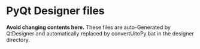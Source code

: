 # PyQt Designer files

**Avoid changing contents here.** These files are auto-Generated by QtDesigner and automatically replaced by convertUitoPy.bat in the designer directory. 